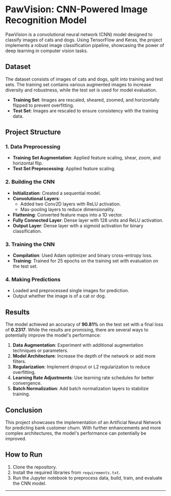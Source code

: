 # PawVision: CNN-Powered Image Recognition Model

PawVision is a convolutional neural network (CNN) model designed to classify images of cats and dogs. Using TensorFlow and Keras, the project implements a robust image classification pipeline, showcasing the power of deep learning in computer vision tasks.

## Dataset

The dataset consists of images of cats and dogs, split into training and test sets. The training set contains various augmented images to increase diversity and robustness, while the test set is used for model evaluation.

- **Training Set**: Images are rescaled, sheared, zoomed, and horizontally flipped to prevent overfitting.
- **Test Set**: Images are rescaled to ensure consistency with the training data.

## Project Structure

### 1. Data Preprocessing

- **Training Set Augmentation**: Applied feature scaling, shear, zoom, and horizontal flip.
- **Test Set Preprocessing**: Applied feature scaling.

### 2. Building the CNN

- **Initialization**: Created a sequential model.
- **Convolutional Layers**: 
  - Added two Conv2D layers with ReLU activation.
  - Max-pooling layers to reduce dimensionality.
- **Flattening**: Converted feature maps into a 1D vector.
- **Fully Connected Layer**: Dense layer with 128 units and ReLU activation.
- **Output Layer**: Dense layer with a sigmoid activation for binary classification.

### 3. Training the CNN

- **Compilation**: Used Adam optimizer and binary cross-entropy loss.
- **Training**: Trained for 25 epochs on the training set with evaluation on the test set.

### 4. Making Predictions

- Loaded and preprocessed single images for prediction.
- Output whether the image is of a cat or dog.

## Results

The model achieved an accuracy of **90.81%** on the test set with a final loss of **0.2317**. While the results are promising, there are several ways to potentially improve the model's performance:

1. **Data Augmentation**: Experiment with additional augmentation techniques or parameters.
2. **Model Architecture**: Increase the depth of the network or add more filters.
3. **Regularization**: Implement dropout or L2 regularization to reduce overfitting.
4. **Learning Rate Adjustments**: Use learning rate schedules for better convergence.
5. **Batch Normalization**: Add batch normalization layers to stabilize training.


## Conclusion

This project showcases the implementation of an Artificial Neural Network for predicting bank customer churn. With further enhancements and more complex architectures, the model's performance can potentially be improved.

## How to Run

1. Clone the repository.
2. Install the required libraries from `requirements.txt`.
3. Run the Jupyter notebook to preprocess data, build, train, and evaluate the CNN model.

----